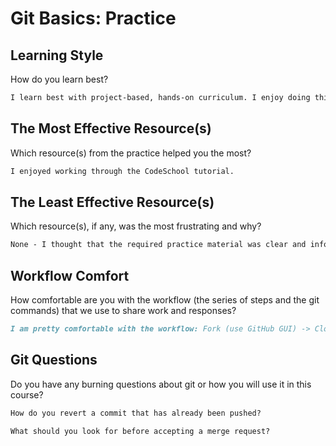 # Git Basics: Practice

## Learning Style

How do you learn best?

```md
I learn best with project-based, hands-on curriculum. I enjoy doing things and learn best through trial-and-error. I learn best when systems/communities hold me accountable to a clear set of standards.
```

## The Most Effective Resource(s)

Which resource(s) from the practice helped you the most?

```md
I enjoyed working through the CodeSchool tutorial.
```

## The Least Effective Resource(s)

Which resource(s), if any, was the most frustrating and why?

```md
None - I thought that the required practice material was clear and informative.
```

## Workflow Comfort

How comfortable are you with the workflow (the series of steps and the git
commands) that we use to share work and responses?

```md
I am pretty comfortable with the workflow: Fork (use GitHub GUI) -> Clone -> Checkout Branch -> Make Changes -> Save -> Add -> Commit -> Push -> Pull (use GitHub GUI)
```

## Git Questions

Do you have any burning questions about git or how you will use it in this
course?

```md
How do you revert a commit that has already been pushed?

What should you look for before accepting a merge request? 
```
